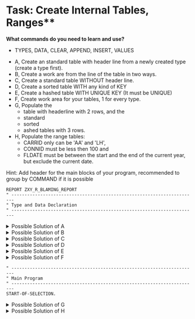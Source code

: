 # Task: Create Internal Tables, Ranges**

**What commands do you need to learn and use?**
 - TYPES, DATA, CLEAR, APPEND, INSERT, VALUES

+ A, Create an standard table with header line from a newly created type (create a type first).
+ B, Create a work are from the line of the table in two ways.
+ C, Create a standard table WITHOUT header line.
+ D, Create a sorted table WITH any kind of KEY
+ E, Create a hashed table WITH UNIQUE KEY (It must be UNIQUE)
+ F, Create work area for your tables, 1 for every type.
+ G, Populate the
  + table with headerline with 2 rows, and the
  + standard
  + sorted
  + ashed tables with 3 rows.
+ H, Populate the range tables:
  + CARRID only can be 'AA' and 'LH',
  + CONNID must be less then 100 and
  + FLDATE must be between the start and the end of the current year, but exclude the current date.

Hint: Add header for the main blocks of your program, recommended to group by COMMAND if it is possible

```abap
REPORT ZXY_R_BLAMING_REPORT
" -----------------------------------------------------------------------
" Type and Data Declaration
" -----------------------------------------------------------------------
```
<details>
<summary> Possible Solution of A </summary> 

```abap
TYPES: BEGIN OF gty_sflight.
         INCLUDE TYPE sflight.
TYPES:   custom_field TYPE flag,
       END OF gty_sflight.

DATA gt_sflight TYPE STANDARD TABLE OF sflight WITH HEADER LINE.
  ```         
</details>
<details>
<summary> Possible Solution of B </summary> 

```abap
DATA gs_sflight   LIKE LINE OF gt_sflight.
DATA gs_sflight_2 TYPE gty_sflight.
``` 
</details>
<details>
<summary> Possible Solution of C </summary>
 
```abap
DATA gt_scarr        TYPE STANDARD TABLE OF scarr. 
```
</details> 
<details>
<summary> Possible Solution of D </summary>
 
```abap
DATA gt_scarr_sorted TYPE SORTED TABLE OF   scarr WITH NON-UNIQUE KEY carrname.
```
</details> 
<details>
<summary> Possible Solution of E </summary>
 
```abap
DATA gt_scarr_hashed TYPE HASHED TABLE OF   scarr WITH     UNIQUE KEY carrid.
```
</details>
<details>
<summary> Possible Solution of F </summary>
 
For Table Sflight two work areas have been created in "Possible Soultion B".
So only 1 more needed for Scarr.

```abap
DATA gs_scarr        TYPE scarr.
```
</details>

```abap
" -----------------------------------------------------------------------
" Main Program
" -----------------------------------------------------------------------
START-OF-SELECTION.
```

<details>
<summary> Possible Solution of G </summary>

<blockquote>

Populate the different kind of tables:

<details>
<summary> Table with Header line:</summary>

<blockquote>

<details>
<summary> Using Header line</summary>

<blockquote>

```abap
" Adding values to the header line then append it, into the table.
gt_sflight-carrid   = 'AA'.
gt_sflight-connid   = '78'.
gt_sflight-fldate   = 20240116.
gt_sflight-currency = 'EUR'.
APPEND gt_sflight.

" Clearing the HEADER LINE of the table, if you want to clear the whole table you need to REFRESH + CLEAR it. (Only in if the table has header line)
CLEAR gt_sflight.
gt_sflight-carrid = 'LH'.
gt_sflight-connid = '102'.
gt_sflight-fldate = 20240202.
gt_sflight-price  = '999'.
APPEND gt_sflight.
```
</blockquote>
</details>
<details>
<summary> Using Work area</summary>

<blockquote>

```abap
" Adding values to the work area then, append it to the table:
REFRESH gt_sflight. "Make the table empty
gs_sflight-carrid   = 'AA'.
gs_sflight-connid   = '78'.
gs_sflight-fldate   = 20240116.
gs_sflight-currency = 'EUR'.
APPEND gs_sflight TO gt_sflight.

CLEAR gs_sflight.
gs_sflight-carrid = 'LH'.
gs_sflight-connid = '102'.
gs_sflight-fldate = 20240202.
gs_sflight-price  = '999'.
APPEND gs_sflight TO gt_sflight.
```
</blockquote>
</details>
<details>
<summary> Using VALUE</summary>
<blockquote>

```abap
"OR Adding the values into the header line with command VALUE:
REFRESH gt_sflight. "Make the table empty
gt_sflight = VALUE #( carrid = 'AA' connid = '78'  fldate = 20240116 currency = 'EUR' ).
APPEND gt_sflight.
gs_sflight = VALUE #( carrid = 'LH' connid = '102' fldate = 20240202 price = 999 ).
APPEND gs_sflight TO gt_sflight.
```
</blockquote>
</details>
</blockquote>
</details>

<details>
<summary> Standard Table</summary>

<blockquote>

<details>
<summary> Using Work area</summary>

<blockquote>

```abap
gs_scarr-carrid   = 'AC'.
gs_scarr-carrname = 'Air Core'.
gs_scarr-currcode = 'EUR'.
gs_scarr-url      = 'www.this_is_not_a_real_airline.com'.
APPEND gs_scarr TO gt_scarr.

CLEAR gs_scarr.
gs_scarr-carrid   = 'AB'.
gs_scarr-carrname = 'Air Budapest'.
gs_scarr-currcode = 'HUF'.
gs_scarr-url      = 'www.just_an_example.com'.
APPEND gs_scarr TO gt_scarr.

CLEAR gs_scarr.
gs_scarr-carrid   = 'AE'.
gs_scarr-carrname = 'Air Eger'.
gs_scarr-currcode = 'TRY'.
gs_scarr-url      = 'www.air_1552.com'.
APPEND gs_scarr TO gt_scarr.
```
</blockquote>
</details>

<details>
<summary> Using VALUE</summary>

<blockquote>

OR Adding a new rows directly into the table with command VALUE:
Command VALUE clear the table before adding these values!!!

```abap
gt_scarr = VALUE #( ( carrid = 'AC' carrname = 'Air Core'     currcode = 'EUR' url = 'www.this_is_not_a_real_airline.com' )
                    ( carrid = 'AB' carrname = 'Air Budapest' currcode = 'HUF' url = 'www.just_an_example.com'            )
                    ( carrid = 'AE' carrname = 'Air Eger'     currcode = 'TRY' url = 'www.air_1552.com'                   ) ).
```
</blockquote>
</details>
</blockquote>
</details>

<details>
<summary> Sorted Table</summary>

<blockquote>

<details>
<summary> Using Work area</summary>

<blockquote>

```abap
CLEAR gs_scarr. "Because of the previous subtask.
gs_scarr-carrid   = 'AC'.
gs_scarr-carrname = 'Air Core'.
gs_scarr-currcode = 'EUR'.
gs_scarr-url      = 'www.this_is_not_a_real_airline.com'.
INSERT gs_scarr INTO TABLE gt_scarr_sorted.

CLEAR gs_scarr.
gs_scarr-carrid   = 'AB'.
gs_scarr-carrname = 'Air Budapest'.
gs_scarr-currcode = 'HUF'.
gs_scarr-url      = 'www.just_an_example.com'.
INSERT gs_scarr INTO TABLE gt_scarr_sorted.

CLEAR gs_scarr.
gs_scarr-carrid   = 'AE'.
gs_scarr-carrname = 'Air Eger'.
gs_scarr-currcode = 'TRY'.
gs_scarr-url      = 'www.air_1552.com'.
INSERT gs_scarr INTO TABLE gt_scarr_sorted.
```
</blockquote>
</details>

<details>
<summary> Using VALUE</summary>

<blockquote>

```abap
gt_scarr_sorted = VALUE #( ( carrid = 'AC' carrname = 'Air Core'     currcode = 'EUR' url = 'www.this_is_not_a_real_airline.com' )
                           ( carrid = 'AB' carrname = 'Air Budapest' currcode = 'HUF' url = 'www.just_an_example.com'            )
                           ( carrid = 'AE' carrname = 'Air Eger'     currcode = 'TRY' url = 'www.air_1552.com'                   ) ).
```
</blockquote>
</details>
</blockquote>
</details>

<details>
<summary> Hashed Table</summary>

<blockquote>

<details>
<summary> Using Work area</summary>

<blockquote>

```abap
CLEAR gs_scarr. "Because of the previous subtask.
gs_scarr-carrid   = 'AC'.
gs_scarr-carrname = 'Air Core'.
gs_scarr-currcode = 'EUR'.
gs_scarr-url      = 'www.this_is_not_a_real_airline.com'.
INSERT gs_scarr INTO TABLE gt_scarr_hashed.

CLEAR gs_scarr.
gs_scarr-carrid   = 'AB'.
gs_scarr-carrname = 'Air Budapest'.
gs_scarr-currcode = 'HUF'.
gs_scarr-url      = 'www.just_an_example.com'.
INSERT gs_scarr INTO TABLE gt_scarr_hashed.

CLEAR gs_scarr.
gs_scarr-carrid   = 'AE'.
gs_scarr-carrname = 'Air Eger'.
gs_scarr-currcode = 'TRY'.
gs_scarr-url      = 'www.air_1552.com'.
INSERT gs_scarr INTO TABLE gt_scarr_hashed.
```
</blockquote>
</details>
<details>
<summary> Using VALUE</summary>

<blockquote>

```abap
gt_scarr_hashed = VALUE #( ( carrid = 'AC' carrname = 'Air Core'     currcode = 'EUR' url = 'www.this_is_not_a_real_airline.com' )
                           ( carrid = 'AB' carrname = 'Air Budapest' currcode = 'HUF' url = 'www.just_an_example.com'            )
                           ( carrid = 'AE' carrname = 'Air Eger'     currcode = 'TRY' url = 'www.air_1552.com'                   ) ).
```
</blockquote>
</details>
</blockquote>
</details>
</blockquote>
</details>

<details>
<summary> Possible Solution of H </summary>

<blockquote>

Populate range tables:

<details>
<summary> CARRID</summary>

<blockquote>

<details>
<summary> Using Work area</summary>

<blockquote>

Adding values to the work area then, append it to the table:

```abap
gs_airline_code-sign   = 'I'.
gs_airline_code-option = 'EQ'.
gs_airline_code-low    = 'AA'.
APPEND gs_airline_code TO gt_airline_code.

CLEAR gs_airline_code.
gs_airline_code-sign   = 'I'.
gs_airline_code-option = 'EQ'.
gs_airline_code-low    = 'LH'.
APPEND gs_airline_code TO gt_airline_code.
```
</blockquote>
</details>
<details>
<summary> Using VALUE</summary>

<blockquote>

```abap
gt_airline_code = VALUE #( ( sign = 'I' option = 'EQ' low = 'AA' )
                           ( sign = 'I' option = 'EQ' low = 'LH' ) ).
```
</blockquote>
</details>
</blockquote>
</details>
<details>
<summary> CONNID</summary>

<blockquote>

<details>
<summary> Using Work area</summary>

<blockquote>

```abap
gs_flight_connection_numbers-sign   = 'I'.
gs_flight_connection_numbers-option = 'LT'.
gs_flight_connection_numbers-low    = 100.
APPEND gs_flight_connection_numbers TO gt_flight_connection_numbers.
```
</blockquote>
</details>

<details>
<summary> Using VALUE</summary>

<blockquote>

```abap
gt_flight_connection_numbers = VALUE #( ( sign = 'I' option = 'LT' low = 100 ) ).
```
</blockquote>
</details>
</blockquote>
</details>
<details>
<summary> FLDATE</summary>

<blockquote>

<details>
<summary>  Using Work area</summary>

<blockquote>

```abap
gs_flight_date-sign   = 'I'.
gs_flight_date-option = 'BT'.
gs_flight_date-low    = 20240101.
gs_flight_date-high   = 20241231.
APPEND gs_flight_date TO gt_flight_date.

CLEAR gs_flight_date.
gs_flight_date-sign   = 'E'.
gs_flight_date-option = 'EG'.
gs_flight_date-low    = sy-datum.
APPEND gs_flight_date TO gt_flight_date.
```
</blockquote>
</details>
<details>
<summary> Using VALUE</summary>

<blockquote>

```abap
gt_flight_date = VALUE #( ( sign = 'I' option = 'BT' low = 20240101 high = 20241231 )
                          ( sign = 'E' option = 'EQ' low = sy-datum                 ) ).
```
</blockquote>
</details>
</blockquote>
</details>